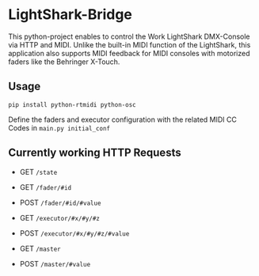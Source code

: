 # LightShark-Bridge
 
This python-project enables to control the Work LightShark DMX-Console via HTTP and MIDI. 
Unlike the built-in MIDI function of the LightShark, this application also supports MIDI feedback for MIDI consoles with motorized faders like the Behringer X-Touch.



## Usage

```
pip install python-rtmidi python-osc
```

Define the faders and executor configuration with the related MIDI CC Codes in `main.py initial_conf`


## Currently working HTTP Requests

- GET `/state`


- GET `/fader/#id`
- POST `/fader/#id/#value`


- GET `/executor/#x/#y/#z`
- POST `/executor/#x/#y/#z/#value`


- GET `/master`
- POST `/master/#value`



